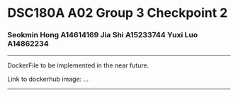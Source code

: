 # DSC180A A02 Group 3 Checkpoint 2


### Seokmin Hong A14614169 Jia Shi A15233744 Yuxi Luo A14862234


***
DockerFile to be implemented in the near future. 

Link to dockerhub image: ...
***


